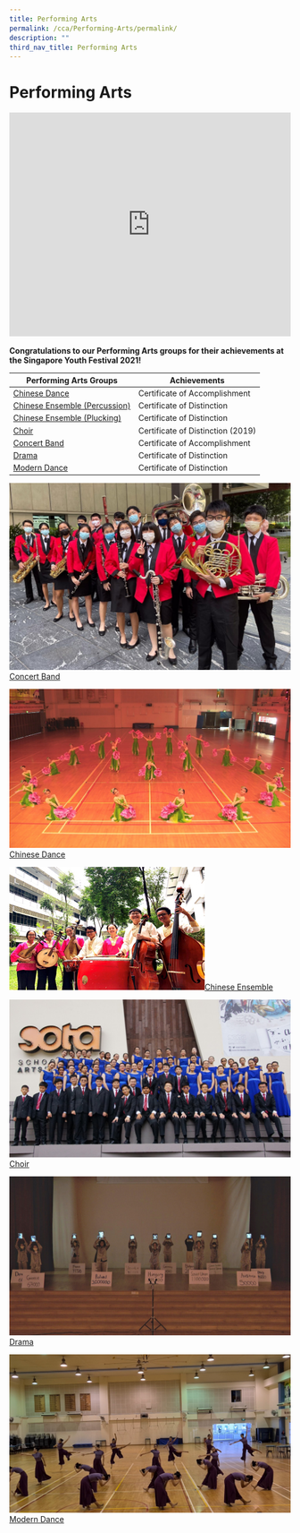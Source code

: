 ```yaml
---
title: Performing Arts
permalink: /cca/Performing-Arts/permalink/
description: ""
third_nav_title: Performing Arts
---
```

Performing Arts
===============

<iframe width="100%" height="400" src="https://www.youtube.com/embed/bGvnP8zjQ8Q" title="MFSS Performing Arts CCAs: Interview with Our Students" frameborder="0" allow="accelerometer; autoplay; clipboard-write; encrypted-media; gyroscope; picture-in-picture" allowfullscreen></iframe>

**Congratulations to our Performing Arts groups for their achievements at the Singapore Youth Festival 2021!**

| Performing Arts Groups | Achievements |
| --- | --- |
| [Chinese Dance](/cca/Performing-Arts/chinese-dance/permalink/) | Certificate of Accomplishment |
| [Chinese Ensemble (Percussion)](/cca/Performing-Arts/chinese-ensemble/permalink/) | Certificate of Distinction |
| [Chinese Ensemble (Plucking)](/cca/Performing-Arts/chinese-ensemble/permalink/) | Certificate of Distinction |
| [Choir](/cca/Performing-Arts/choir/permalink/) | Certificate of Distinction (2019) |
| [Concert Band](/cca/Performing-Arts/concert-band/permalink/) | Certificate of Accomplishment |
| [Drama](/cca/Performing-Arts/drama/permalink/) | Certificate of Distinction |
| [Modern Dance](/cca/Performing-Arts/modern-dance/permalink/) | Certificate of Distinction |

[![Concert Band](/images/CCA%20thumbnails/thumbnail_band.jpg)Concert Band](/cca/Performing-Arts/concert-band/permalink/)

[![Chinese Dance](/images/CCA%20thumbnails/thumbnail_ChineseDance.jpg)Chinese Dance](/cca/Performing-Arts/chinese-dance/permalink/)

[![Chinese Ensemble](/images/CCA%20thumbnails/thumbnail_ChineseOrchestra2018.jpg)Chinese Ensemble](/cca/Performing-Arts/chinese-ensemble/permalink/)

[![Choir](/images/CCA%20thumbnails/thumbnail_choir_2019-syf.jpg)Choir](/cca/Performing-Arts/choir/permalink/)

[![Drama](/images/CCA%20thumbnails/thumbnail_drama.jpg)Drama](/cca/Performing-Arts/drama/permalink/)

[![Modern Dance](/images/CCA%20thumbnails/thumbnail_moderndance.jpg)Modern Dance](/cca/Performing-Arts/modern-dance/permalink/)